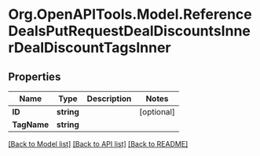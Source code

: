 # Org.OpenAPITools.Model.ReferenceDealsPutRequestDealDiscountsInnerDealDiscountTagsInner

## Properties

Name | Type | Description | Notes
------------ | ------------- | ------------- | -------------
**ID** | **string** |  | [optional] 
**TagName** | **string** |  | 

[[Back to Model list]](../README.md#documentation-for-models) [[Back to API list]](../README.md#documentation-for-api-endpoints) [[Back to README]](../README.md)

